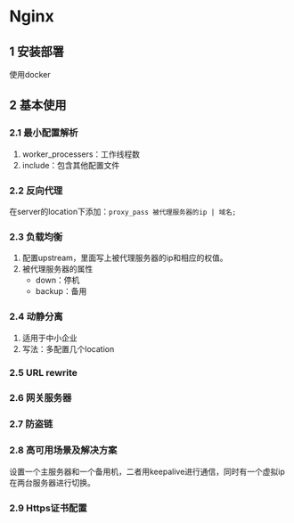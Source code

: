 ﻿# Nginx
## 1 安装部署
使用docker
## 2 基本使用
### 2.1 最小配置解析
1. worker_processers：工作线程数
2. include：包含其他配置文件
### 2.2 反向代理
在server的location下添加：`proxy_pass 被代理服务器的ip | 域名;`
### 2.3 负载均衡
1. 配置upstream，里面写上被代理服务器的ip和相应的权值。         
2. 被代理服务器的属性
	- down：停机
	- backup：备用             
### 2.4 动静分离
1. 适用于中小企业
2. 写法：多配置几个location
### 2.5 URL rewrite
### 2.6 网关服务器
### 2.7 防盗链
### 2.8 高可用场景及解决方案
设置一个主服务器和一个备用机，二者用keepalive进行通信，同时有一个虚拟ip在两台服务器进行切换。
### 2.9 Https证书配置

